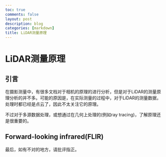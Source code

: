 ```yaml
---
toc: true
comments: false
layout: post
description: blog
categories: [markdown]
title: LiDAR测量原理
---
```

# LiDAR测量原理

## 引言

在摄影测量中，有很多文档对于相机的原理的进行分析，但是对于LiDAR的测量原理分析的并不多。可能的原因是，在实际测量的过程中，对于LiDAR的测量数据，处理时都已经是点云了，因此不太关注它的原理。

不过对于多源数据处理，或想通过在几何上处理的(例如ray tracing)，了解原理还是很重要的。

## Forward-looking infrared(FLIR)



最后，如有不对的地方，请批评指正。







